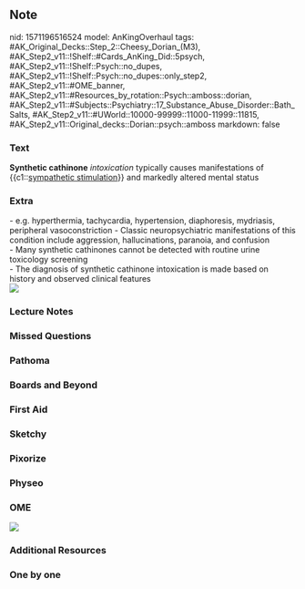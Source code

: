 ## Note
nid: 1571196516524
model: AnKingOverhaul
tags: #AK_Original_Decks::Step_2::Cheesy_Dorian_(M3), #AK_Step2_v11::!Shelf::#Cards_AnKing_Did::5psych, #AK_Step2_v11::!Shelf::Psych::no_dupes, #AK_Step2_v11::!Shelf::Psych::no_dupes::only_step2, #AK_Step2_v11::#OME_banner, #AK_Step2_v11::#Resources_by_rotation::Psych::amboss::dorian, #AK_Step2_v11::#Subjects::Psychiatry::17_Substance_Abuse_Disorder::Bath_Salts, #AK_Step2_v11::#UWorld::10000-99999::11000-11999::11815, #AK_Step2_v11::Original_decks::Dorian::psych::amboss
markdown: false

### Text
<b style="">Synthetic cathinone</b> <i>intoxication</i> typically
causes manifestations of {{c1::<u>sympathetic stimulation</u>}} and
markedly altered mental status

### Extra
<div>
  - e.g. hyperthermia, tachycardia, hypertension, diaphoresis,
  mydriasis, peripheral vasoconstriction - Classic neuropsychiatric
  manifestations of this condition include aggression,
  hallucinations, paranoia, and confusion
</div>
<div>
  - Many synthetic cathinones cannot be detected with routine urine
  toxicology screening
</div>
<div>
  - The diagnosis of synthetic cathinone intoxication is made based
  on history and observed clinical features
  <div><img src="paste-143524922130433.jpg"></div>
</div>

### Lecture Notes


### Missed Questions


### Pathoma


### Boards and Beyond


### First Aid


### Sketchy


### Pixorize


### Physeo


### OME
<div class="ome-widget">
  <a href="https://onlinemeded.org?ref=anki"><img src=
  "_OME_AnkiFlashcards_General_7.png"></a>
</div>

### Additional Resources


### One by one

